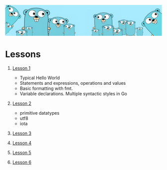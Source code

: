 ![](https://github.com/irisida/golang/blob/master/src/assets/freegopher.png)

# Lessons

1. [Lesson 1](https://github.com/irisida/golang/tree/master/src/lessons/lesson01)
   - Typical Hello World
   - Statements and expressions, operations and values
   - Basic formatting with fmt.
   - Variable declarations. Multiple syntactic styles in Go
2. [Lesson 2]()

   - primitive datatypes
   - utf8
   - iota

3. [Lesson 3]()
4. [Lesson 4]()
5. [Lesson 5]()
6. [Lesson 6]()
